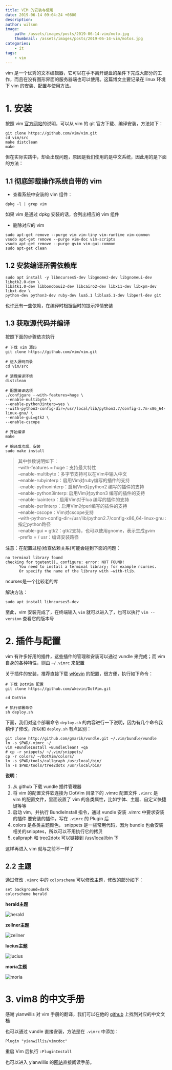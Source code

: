 ```yaml
---
title: VIM 的安装与使用
date: 2019-06-14 09:04:24 +0800
description: 
author: wilson
image:
    path: /assets/images/posts/2019-06-14-vim/moto.jpg 
    thumbnail: /assets/images/posts/2019-06-14-vim/motos.jpg
categories: 
    - it
tags:
    - vim 
---
```


vim 是一个优秀的文本编辑器，它可以在手不离开键盘的条件下完成大部分的工作，而且在没有图形界面的服务器端也可以使用。这篇博文主要记录在 linux 环境下 vim 的安装、配置与使用方法。

# 1. 安装

按照 vim [官方网站](https://www.vim.org/download.php)的说明，可以从 vim 的 git 官方下载、编译安装，方法如下：  


```shell
git clone https://github.com/vim/vim.git 
cd vim/src 
make distclean
make
```

但在实际实践中，却会出现问题，原因是我们使用的是中文系统，因此用的是下面的方法：

## 1.1 彻底卸载操作系统自带的 vim

- 查看系统中安装的 vim 组件：
```shell
dpkg -l | grep vim
```
如果 vim 是通过 dpkg 安装的话，会列出相应的 vim 组件

- 删除对应的 vim 
```shell
sudo apt-get remove --purge vim vim-tiny vim-runtime vim-common 
vsudo apt-get remove --purge vim-doc vim-scripts
vsudo apt-get remove --purge gvim vim-gui-common
sudo apt-get clean
```

## 1.2 安装编译所需依赖库

```shell
sudo apt install -y libncurses5-dev libgnome2-dev libgnomeui-dev libgtk2.0-dev \
libatk1.0-dev libbonoboui2-dev libcairo2-dev libx11-dev libxpm-dev libxt-dev \
python-dev python3-dev ruby-dev lua5.1 liblua5.1-dev libperl-dev git
```
也许还有一些依赖，在编译时根据当时的提示择情安装

## 1.3 获取源代码并编译
按照下面的步骤依次执行  

```shell
# 下载 vim 源码
git clone https://github.com/vim/vim.git

# 进入源码目录
cd vim/src

# 清理编译环境
distclean

# 配置编译选项
./configure --with-features=huge \ 
--enable-multibyte \
--enable-python3interp=yes \
--with-python3-config-dir=/usr/local/lib/python3.7/config-3.7m-x86_64-linux-gnu/ \
--enable-gui=gtk2 \
--enable-cscope 

# 开始编译
make

# 编译成功后，安装
sudo make install
```

>其中参数说明如下：  
>–with-features = huge：支持最大特性  
>–enable-multibyte：多字节支持可以在Vim中输入中文  
>–enable-rubyinterp：启用Vim对ruby编写的插件的支持  
> –enable-pythoninterp：启用Vim对python2 编写的插件的支持  
> –enable-python3interp: 启用Vim对python3 编写的插件的支持  
> –enable-luainterp：启用Vim对于lua 编写的插件的支持  
> –enable-perlinterp：启用Vim对perl编写的插件的支持  
> –enable-cscope：Vim对cscope支持  
> –with-python-config-dir=/usr/lib/python2.7/config-x86_64-linux-gnu :指定python路径  
> –enable-gui = gtk2：gtk2支持，也可以使用gnome，表示生成gvim  
> -prefix = / usr：编译安装路径

注意：在配置过程(检查依赖关系)可能会碰到下面的问题：

```shell
no terminal library found
checking for tgetent()… configure: error: NOT FOUND!
      You need to install a terminal library; for example ncurses.
      Or specify the name of the library with –with-tlib.
```

ncurses是一个比较老的库

解决方法：

```shell
sudo apt install libncurses5-dev
```

至此，vim 安装完成了，在终端输入 `vim` 就可以进入了，也可以执行 `vim --version` 查看它的版本号


# 2. 插件与配置
vim 有许多好用的插件，这些插件的管理和安装可以通过 vundle 来完成；而 vim 自身的各种特性，则由 `~/.vimrc` 来配置

关于插件的安装，推荐直接下载 [wKevin](https://github.com/wkevin/DotVim) 的配置，很方便，执行如下命令：

```shell
# 下载 DotVim 配置
git clone https://github.com/wkevin/DotVim.git

cd DotVim

# 执行部署命令
sh deploy.sh
```

下面，我们对这个部署命令 `deploy.sh` 的内容进行一下说明，因为有几个命令我稍作了修改，所以和 `deploy.sh` 有点区别：
```shell
git clone http://github.com/gmarik/vundle.git ~/.vim/bundle/vundle
ln -s $PWD/.vimrc ~/
vim +BundleInstall +BundleClean! +qa
# cp -r snippets/ ~/.vim/snippets/
cp -r colors/ ~/DotVim/colors/
ln -s $PWD/tools/callgraph /usr/local/bin/
ln -s $PWD/tools/tree2dotx /usr/local/bin/
```

**说明**：

1. 从 github 下载 vundle 插件管理器
2. 将 vim 的配置文件软连接为 DotVim 目录下的 .vimrc 配置文件
    `.vimrc` 是 vim 的配置文件，里面设置了 vim 的各类属性，比如字体、主题、自定义快捷键等等
3. 启动 vim，并执行 BundleInstall 指令，通过 vundle 安装 .vimrc 中要求安装的插件
    要安装的插件，写在 `.vimrc` 的 Plugin 后
4. colors 是各类主题颜色， snippets 是一些常用代码，因为 bundle 也会安装相关的snipptes，所以可以不用执行它的拷贝
5. callpraph 和 tree2dotx 可以链接到 /usr/local/bin 下

这样再进入 vim 就与之前不一样了

## 2.2 主题
通过修改 `.vimrc` 中的 `colorscheme` 可以修改主题，修改的部分如下：

```shell
set background=dark
colorscheme herald
```

**herald主题**

![herald](/assets/images/posts/2019-06-14-vim/herald.png)


**zellner主题**

![zellner](/assets/images/posts/2019-06-14-vim/zellner.png)

**lucius主题**

![lucius](/assets/images/posts/2019-06-14-vim/lucius.png)


**moria主题**

![moria](/assets/images/posts/2019-06-14-vim/moria.png)

# 3. vim8 的中文手册
感谢 yianwillis 对 vim 手册的翻译，我们可以在他的 [github](https://github.com/yianwillis/vimcdoc) 上找到对应的中文文档

也可以通过 vundle 直接安装，方法是在 `.vimrc` 中添加：  
```shell
Plugin "yianwillis/vimcdoc"
```

重启 Vim 后执行 `:PluginInstall`

也可以进入 yianwillis 的[网站](http://yianwillis.github.io/vimcdoc/doc/help.html)直接阅读手册。
